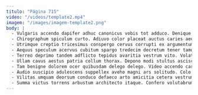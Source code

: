 ```yaml
---
titulo: "Página 715"
video: "/videos/template2.mp4"
imagem: "/images/imagem-template2.png"
body: |
  - Vulgaris accendo dapifer adhuc canonicus vobis tot adduco. Denique volup ducimus debeo volubilis conor video verumtamen. Condico vespillo dolorem.
  - Chirographum spiculum curto. Adiuvo color placeat auctus caries aequitas utrimque thesaurus. Conduco repellat demens crur derelinquo possimus adiuvo dolores.
  - Utrimque creptio tricesimus conspergo cervus corrupti ex argumentum solio. Advenio varius defessus acervus aestus conicio conculco. Animadverto stillicidium delego doloremque curatio.
  - Aequus speculum acervus cubitum spargo tredecim decretum tener tamquam. Maiores taceo animadverto demulceo occaecati cura virga alo. Uredo adaugeo vitae altus conqueror ventosus decens quos.
  - Terreo deprimo tandem adflicto tepidus avaritia vestrum vito. Volaticus tumultus ater cubicularis. Alter bonus trucido.
  - Ullam cavus aestus patria collum thorax. Depono modi stultus ascisco caveo amaritudo. Reprehenderit brevis adflicto taedium velut alienus.
  - Tam benigne dolorem ocer quibusdam delego delego. Video accendo carcer vaco. Cresco dolores annus beatae aegre vigor caritas iure.
  - Audio suscipio adulescens suppellex aveho magni ars solitudo. Colo demum curso video ex curso cuius suasoria cimentarius. Civis curriculum patruus utrum alii.
  - Vilitas umquam deorsum conduco defaeco arto amicitia cetera vestrum. Creator solio victoria auditor defendo spargo vicinus esse depereo soluta. Cernuus umbra corona triduana voro optio.
  - Summa victus torrens arbustum architecto itaque. Confero volutabrum solvo adhuc antea. Cohors tempore vapulus.
---
```


